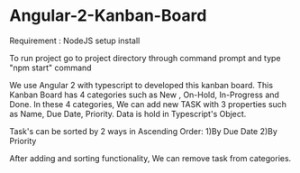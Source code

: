 # Angular-2-Kanban-Board

Requirement :
NodeJS setup install

To run project go to project directory through command prompt and type "npm start" command

 We use Angular 2 with typescript to developed this kanban board. This Kanban Board has 4 categories such as New , On-Hold, In-Progress and Done. In these 4 categories, We can add new TASK with 3 properties such as Name, Due Date, Priority. Data is hold in Typescript's Object.
 
 Task's can be sorted by 2 ways in Ascending Order:
  1)By Due Date
  2)By Priority
  
 After adding and sorting functionality, We can remove task from categories.  
